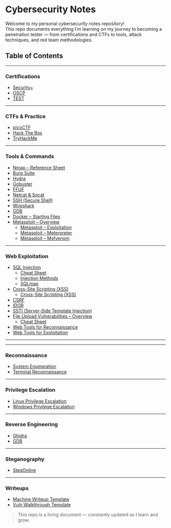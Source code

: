 # Cybersecurity Notes

Welcome to my personal cybersecurity notes repository!  
This repo documents everything I'm learning on my journey to becoming a penetration tester — from certifications and CTFs to tools, attack techniques, and red team methodologies.


## Table of Contents
---

### Certifications
- [Security+](./Certifications/Security+/)
- [OSCP](./Certifications/OSCP/)
- [TEST](./CTFs%20&%20Practice/Hack%20The%20Box/Challenges)

---

### CTFs & Practice
- [picoCTF](./CTFs%20&%20Practice/picoCTF/)
- [Hack The Box](./CTFs%20&%20Practice/HackTheBox/)
- [TryHackMe](./CTFs%20&%20Practice/TryHackMe/)

---

### Tools & Commands
- [Nmap – Reference Sheet](./Tools%20&%20Commands/Nmap/nmap%20cheatsheet.md)
- [Burp Suite](./Tools%20&%20Commands/Burp%20Suite/burp%20suite.md)
- [Hydra](./Tools%20&%20Commands/Hydra/hydra.md)
- [Gobuster](./Tools%20&%20Commands/Gobuster/gobuster.md)
- [FFUF](./Tools%20&%20Commands/FFUF/ffuf.md)
- [Netcat & Socat](./Tools%20&%20Commands/Netcat/netcat%20socat.md)
- [SSH (Secure Shell)](./Tools%20&%20Commands/SSH/ssh.md)
- [Wireshark](./Tools%20&%20Commands/Wireshark/wireshark.md)
- [GDB](./Tools%20&%20Commands/GDB/gdb.md)
- [Docker – Starting Files](./Tools%20&%20Commands/Docker/docker.md)
- [Metasploit – Overview](./Tools%20&%20Commands/Metasploit/metasploit%20overview.md)
  - [Metasploit – Exploitation](./Tools%20&%20Commands/Metasploit/metasploit%20exploitation.md)
  - [Metasploit – Meterpreter](./Tools%20&%20Commands/Metasploit/meterpreter.md)
  - [Metasploit – Msfvenom](./Tools%20&%20Commands/Metasploit/msfvenom.md)

---

### Web Exploitation
- [SQL Injection](./Web%20Exploitation/SQLi/sql%20injection.md)
  - [Cheat Sheet](./Web%20Exploitation/SQLi/sql%20cheatsheet.md)
  - [Injection Methods](./Web%20Exploitation/SQLi/sql%20methods.md)
  - [SQLmap](./Web%20Exploitation/SQLi/sqlmap.md)
- [Cross-Site Scripting (XSS)](./Web%20Exploitation/XSS/xss%20overview.md)
  - [Cross-Site Scripting (XSS)](./Web%20Exploitation/XSS/xss%20types.md)
- [CSRF](./Web%20Exploitation/CSRF/csrf.md)
- [IDOR](./Web%20Exploitation/IDOR/idor.md)
- [SSTI (Server-Side Template Injection)](./Web%20Exploitation/SSTI/ssti.md)
- [File Upload Vulnerabilities – Overview](./Web%20Exploitation/File%20Uploads/file%20uploads.md)
  - [Cheat Sheet](./Web%20Exploitation/File%20Uploads/file%20upload%20cheatsheet.md)
- [Web Tools for Reconnaissance](./Web%20Exploitation/Web%20Tools/web%20recon%tools.md)
- [Web Tools for Exploitation](./Web%20Exploitation/Web%20Tools/web%20exploitation%tools.md)

---

<!-- ### Active Directory (TBD)
- [LDAP Basics](./Active%20Directory/LDAP/ldap_basics.md)
- [Kerberos Attacks](./Active%20Directory/Kerberos/kerberos_attacks.md)
- [BloodHound](./Active%20Directory/BloodHound/bloodhound.md) -->

---

### Reconnaissance
- [System Enumeration](./Reconnaissance/System/system_enum.md)
- [Terminal Reconnaissance](./Reconnaissance/Terminal/terminal_recon.md)

---

### Privilege Escalation
- [Linux Privilege Escalation](./Privilege%20Escalation/Linux/linux_privesc.md)
- [Windows Privilege Escalation](./Privilege%20Escalation/Windows/windows_privesc.md)

---

### Reverse Engineering
- [Ghidra](./Reverse%20Engineering/Ghidra/ghidra.md)
- [GDB](./Reverse%20Engineering/GDB.md)

---

### Steganography
- [StegOnline](./Steganography/StegOnline/stegonline.md)

---

### Writeups
- [Machine Writeup Template](./Writeups/machine_writeup_template.md)
- [Vuln Walkthrough Template](./Writeups/vuln_walkthrough_template.md)

> This repo is a living document — constantly updated as I learn and grow.
